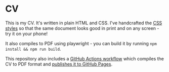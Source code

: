 # CV
This is my CV. It's written in plain HTML and CSS. I've handcrafted the
[CSS styles](./style.css) so that the same document looks good in print and on any
screen - try it on your phone!

It also compiles to PDF using playwright - you can build it by running `npm install && npm run build`.

This repository also includes a [GitHub Actions workflow](./.github/workflows/build.yml) which compiles the CV to PDF format and [publishes it to GitHub Pages](https://acarapetis.github.io/cv/).
